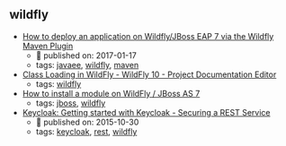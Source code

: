 wildfly 
---
* [How to deploy an application on Wildfly/JBoss EAP 7 via the Wildfly Maven Plugin](http://www.codingpedia.org/ama/how-to-deploy-an-application-on-wildfly-or-jboss-eap-7-via-the-wildfly-maven-plugin)
    * :calendar: published on: 2017-01-17
    * tags: [javaee](../tags/javaee.md), [wildfly](../tags/wildfly.md), [maven](../tags/maven.md)
* [Class Loading in WildFly - WildFly 10 - Project Documentation Editor](https://docs.jboss.org/author/display/WFLY10/Class+Loading+in+WildFly)
    * tags: [wildfly](../tags/wildfly.md)
* [How to install a module on WildFly / JBoss AS 7](http://www.mastertheboss.com/jboss-server/jboss-as-7/how-to-install-a-module-on-jboss-as-7)
    * tags: [jboss](../tags/jboss.md), [wildfly](../tags/wildfly.md)
* [Keycloak: Getting started with Keycloak - Securing a REST Service](http://blog.keycloak.org/2015/10/getting-started-with-keycloak-securing.html)
    * :calendar: published on: 2015-10-30
    * tags: [keycloak](../tags/keycloak.md), [rest](../tags/rest.md), [wildfly](../tags/wildfly.md)
